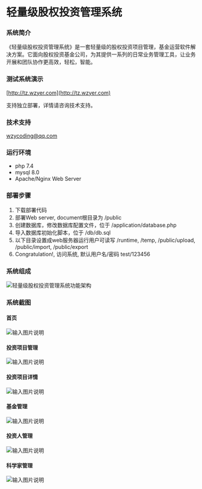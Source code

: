 # 轻量级股权投资管理系统

### 系统简介

《轻量级股权投资管理系统》是一套轻量级的股权投资项目管理，基金运营软件解决方案。它面向股权投资基金公司，为其提供一系列的日常业务管理工具，让业务开展和团队协作更高效，轻松，智能。

### 测试系统演示
[http://tz.wzyer.com](http://tz.wzyer.com)

支持独立部署，详情请咨询技术支持。

### 技术支持
[wzycoding@qq.com](mailto:wzycoding@qq.com)

### 运行环境
- php 7.4
- mysql 8.0
- Apache/Nginx Web Server
 

### 部署步骤
1. 下载部署代码
2. 部署Web server, document根目录为 /public
3. 创建数据库，修改数据库配置文件，位于 /application/database.php
4. 导入数据库初始化脚本，位于 /db/db.sql
5. 以下目录设置成web服务器运行用户可读写
/runtime, /temp, /public/upload, /public/import, /public/export
5. Congratulation!, 访问系统, 默认用户名/密码 test/123456

### 系统组成
![轻量级股权投资管理系统功能架构](https://images.gitee.com/uploads/images/2022/0306/160915_39dfdc2a_10482337.png "轻量级股权投资管理系统功能架构.png")

### 系统截图
#### 首页
![输入图片说明](https://images.gitee.com/uploads/images/2022/0313/233947_402c89e6_10482337.jpeg "home.jpeg")
#### 投资项目管理
![输入图片说明](https://images.gitee.com/uploads/images/2022/0313/234021_9b34cfdb_10482337.jpeg "projects.jpeg")
#### 投资项目详情
![输入图片说明](https://images.gitee.com/uploads/images/2022/0313/234046_6dad75b1_10482337.jpeg "project_detail.jpeg")
#### 基金管理
![输入图片说明](https://images.gitee.com/uploads/images/2022/0313/234103_dc97637c_10482337.jpeg "funds.jpeg")
#### 投资人管理
![输入图片说明](https://images.gitee.com/uploads/images/2022/0313/234126_aedce0ff_10482337.jpeg "lps.jpeg")
#### 科学家管理
![输入图片说明](https://images.gitee.com/uploads/images/2022/0313/234144_6fc2e8be_10482337.jpeg "scients.jpeg")